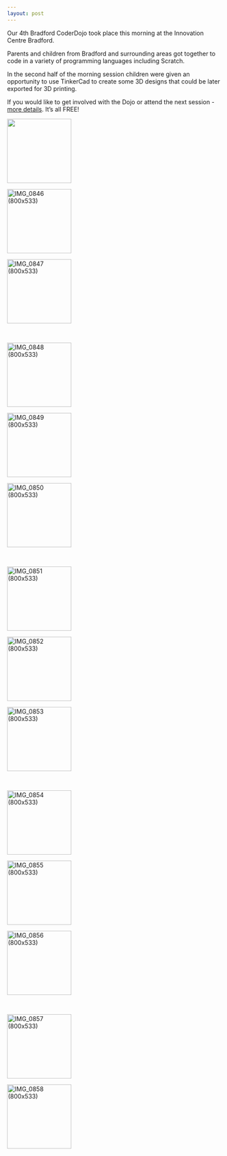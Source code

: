```yaml
---
layout: post
---
```

Our 4th Bradford CoderDojo took place this morning at the Innovation Centre Bradford.

Parents and children from Bradford and surrounding areas got together to code in a variety of programming languages including Scratch.

In the second half of the morning session children were given an opportunity to use TinkerCad to create some 3D designs that could be later exported for 3D printing.

If you would like to get involved with the Dojo or attend the next session - [more details](http://www.ticbradford.com/coderdojo). It’s all FREE!

<div id="gallery-1" class="gallery galleryid-2511 gallery-columns-3 gallery-size-thumbnail"><dl class="gallery-item">
			<dt class="gallery-icon landscape">
				<a href="http://theblog.is/lac/2015/03/21/coderdojo-4/img_0845-800x533/"><img width="150" height="150" src="http://theblog.is/lac/files/2015/03/IMG_0845-800x533-150x150.jpg" class="attachment-thumbnail size-thumbnail" alt=""></a>
			</dt></dl><dl class="gallery-item">
			<dt class="gallery-icon landscape">
				<a href="http://theblog.is/lac/2015/03/21/coderdojo-4/img_0846-800x533/"><img width="150" height="150" src="http://theblog.is/lac/files/2015/03/IMG_0846-800x533-150x150.jpg" class="attachment-thumbnail size-thumbnail" alt="IMG_0846 (800x533)"></a>
			</dt></dl><dl class="gallery-item">
			<dt class="gallery-icon landscape">
				<a href="http://theblog.is/lac/2015/03/21/coderdojo-4/img_0847-800x533/"><img width="150" height="150" src="http://theblog.is/lac/files/2015/03/IMG_0847-800x533-150x150.jpg" class="attachment-thumbnail size-thumbnail" alt="IMG_0847 (800x533)"></a>
			</dt></dl><br style="clear: both"><dl class="gallery-item">
			<dt class="gallery-icon landscape">
				<a href="http://theblog.is/lac/2015/03/21/coderdojo-4/img_0848-800x533/"><img width="150" height="150" src="http://theblog.is/lac/files/2015/03/IMG_0848-800x533-150x150.jpg" class="attachment-thumbnail size-thumbnail" alt="IMG_0848 (800x533)"></a>
			</dt></dl><dl class="gallery-item">
			<dt class="gallery-icon landscape">
				<a href="http://theblog.is/lac/2015/03/21/coderdojo-4/img_0849-800x533/"><img width="150" height="150" src="http://theblog.is/lac/files/2015/03/IMG_0849-800x533-150x150.jpg" class="attachment-thumbnail size-thumbnail" alt="IMG_0849 (800x533)"></a>
			</dt></dl><dl class="gallery-item">
			<dt class="gallery-icon landscape">
				<a href="http://theblog.is/lac/2015/03/21/coderdojo-4/img_0850-800x533/"><img width="150" height="150" src="http://theblog.is/lac/files/2015/03/IMG_0850-800x533-150x150.jpg" class="attachment-thumbnail size-thumbnail" alt="IMG_0850 (800x533)"></a>
			</dt></dl><br style="clear: both"><dl class="gallery-item">
			<dt class="gallery-icon landscape">
				<a href="http://theblog.is/lac/2015/03/21/coderdojo-4/img_0851-800x533/"><img width="150" height="150" src="http://theblog.is/lac/files/2015/03/IMG_0851-800x533-150x150.jpg" class="attachment-thumbnail size-thumbnail" alt="IMG_0851 (800x533)"></a>
			</dt></dl><dl class="gallery-item">
			<dt class="gallery-icon landscape">
				<a href="http://theblog.is/lac/2015/03/21/coderdojo-4/img_0852-800x533/"><img width="150" height="150" src="http://theblog.is/lac/files/2015/03/IMG_0852-800x533-150x150.jpg" class="attachment-thumbnail size-thumbnail" alt="IMG_0852 (800x533)"></a>
			</dt></dl><dl class="gallery-item">
			<dt class="gallery-icon landscape">
				<a href="http://theblog.is/lac/2015/03/21/coderdojo-4/img_0853-800x533/"><img width="150" height="150" src="http://theblog.is/lac/files/2015/03/IMG_0853-800x533-150x150.jpg" class="attachment-thumbnail size-thumbnail" alt="IMG_0853 (800x533)"></a>
			</dt></dl><br style="clear: both"><dl class="gallery-item">
			<dt class="gallery-icon landscape">
				<a href="http://theblog.is/lac/2015/03/21/coderdojo-4/img_0854-800x533/"><img width="150" height="150" src="http://theblog.is/lac/files/2015/03/IMG_0854-800x533-150x150.jpg" class="attachment-thumbnail size-thumbnail" alt="IMG_0854 (800x533)"></a>
			</dt></dl><dl class="gallery-item">
			<dt class="gallery-icon landscape">
				<a href="http://theblog.is/lac/2015/03/21/coderdojo-4/img_0855-800x533/"><img width="150" height="150" src="http://theblog.is/lac/files/2015/03/IMG_0855-800x533-150x150.jpg" class="attachment-thumbnail size-thumbnail" alt="IMG_0855 (800x533)"></a>
			</dt></dl><dl class="gallery-item">
			<dt class="gallery-icon landscape">
				<a href="http://theblog.is/lac/2015/03/21/coderdojo-4/img_0856-800x533/"><img width="150" height="150" src="http://theblog.is/lac/files/2015/03/IMG_0856-800x533-150x150.jpg" class="attachment-thumbnail size-thumbnail" alt="IMG_0856 (800x533)"></a>
			</dt></dl><br style="clear: both"><dl class="gallery-item">
			<dt class="gallery-icon landscape">
				<a href="http://theblog.is/lac/2015/03/21/coderdojo-4/img_0857-800x533/"><img width="150" height="150" src="http://theblog.is/lac/files/2015/03/IMG_0857-800x533-150x150.jpg" class="attachment-thumbnail size-thumbnail" alt="IMG_0857 (800x533)"></a>
			</dt></dl><dl class="gallery-item">
			<dt class="gallery-icon landscape">
				<a href="http://theblog.is/lac/2015/03/21/coderdojo-4/img_0858-800x533/"><img width="150" height="150" src="http://theblog.is/lac/files/2015/03/IMG_0858-800x533-150x150.jpg" class="attachment-thumbnail size-thumbnail" alt="IMG_0858 (800x533)"></a>
			</dt></dl>
			<br style="clear: both">
		</div>    